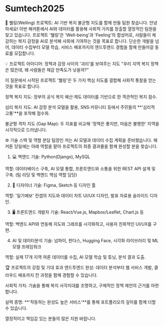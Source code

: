 # Sumtech2025
🚀 웰링(Welling) 프로젝트: AI 기반 복지 불균형 지도를 함께 만들 팀원 찾습니다.
안녕하세요! 이번 해커톤에서 AI와 데이터를 활용해 사회적 가치를 창출할 열정적인 팀원을 찾고 있습니다. 프로젝트 '웰링'은 'Well-being'과 'Feeling'의 합성어로, 사람들이 체감하는 복지 감정을 AI로 분석해 사회에 기여하는 것을 목표로 합니다. 단순한 개발을 넘어, 데이터 수집부터 모델 학습, 서비스 배포까지의 엔드투엔드 경험을 함께 만들어갈 동료를 모집합니다.

💡 프로젝트 아이디어: 정책과 감정 사이의 '괴리'를 보여주는 지도
"우리 지역 복지 정책은 많은데, 왜 사람들은 체감 만족도가 낮을까?"

이 질문에서 시작된 프로젝트 '웰링'은 두 가지 핵심 지도를 결합해 사회적 통찰을 얻는 것을 목표로 합니다.

정책 복지 지도: 정부의 공식 복지 예산·제도 데이터를 기반으로 한 객관적인 복지 점수.

심리 복지 지도: AI 감정 분석 모델을 활용, SNS·커뮤니티 등에서 주민들의 **'심리적 고통'**을 포착해 점수화.

불균형 격차 지도 (Gap Map): 두 지표를 비교해 '정책은 좋지만, 마음은 불행한' 지역을 시각적으로 드러냅니다.

⚙️ 기술 스택 및 역할 분담
팀장인 저는 AI 모델과 데이터 수집 계획을 준비했습니다. 해커톤 당일에는 아래 역할을 맡아 프로젝트의 최종 결과물을 함께 완성할 분을 찾습니다.

1. 💻 백엔드
기술: Python(Django), MySQL

역할: 데이터베이스 구축, AI 모델 통합, 프론트엔드와 소통을 위한 REST API 설계 및 구축. (팀 리딩 및 백엔드 핵심 역할 담당)

2. 🎨 디자이너
기술: Figma, Sketch 등 디자인 툴

역할: '일기예보' 컨셉의 지도와 데이터 차트 UI/UX 디자인, 발표 자료용 슬라이드 디자인.

3. 🖥️ 프론트엔드 개발자
기술: React/Vue.js, Mapbox/Leaflet, Chart.js 등

역할: 백엔드 API와 연동해 지도와 그래프를 시각화하고, 사용자 친화적인 UI/UX를 구현.

4. AI 및 데이터분석
기술: 넘파이, 판다스, Hugging Face, 시각화 라이브러리 및 ML 모델 프레임워크

역할: 실제 17개 지역 여론 데이터를 수집, AI 모델 학습 및 튜닝, 분석 결과 도출.

🏆 프로젝트의 강점 및 기대 효과
엔드투엔드 완성: 데이터 분석부터 웹 서비스 개발, 클라우드 배포까지 전 과정을 함께 경험할 수 있습니다.

사회적 가치: 기술을 통해 복지 사각지대를 조명하고, 구체적인 정책 제언의 근거를 마련합니다.

실력 증명: **'작동하는 완성도 높은 서비스'**를 통해 포트폴리오의 깊이를 함께 더할 수 있습니다.

열정적이고 책임감 있는 분들의 많은 지원 바랍니다.

